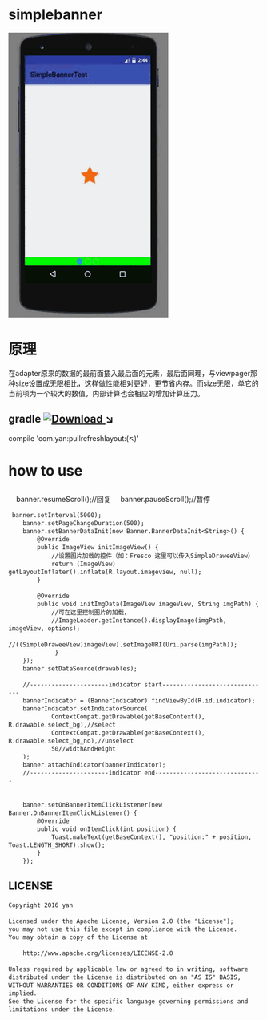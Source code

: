 # simplebanner
![GIF](GIF.gif)
# 原理
在adapter原来的数据的最前面插入最后面的元素，最后面同理，与viewpager那种size设置成无限相比，这样做性能相对更好，更节省内存。而size无限，单它的当前项为一个较大的数值，内部计算也会相应的增加计算压力。

## gradle  [ ![Download](https://api.bintray.com/packages/yan157/maven/simplebanner/images/download.svg) ](https://bintray.com/yan157/maven/simplebanner/_latestVersion) ↘
compile 'com.yan:pullrefreshlayout:(↖)'
<br/>
      
# how to use
## 

     banner.resumeScroll();//回复
     banner.pauseScroll();//暂停
     
     banner.setInterval(5000);
        banner.setPageChangeDuration(500);
        banner.setBannerDataInit(new Banner.BannerDataInit<String>() {
            @Override
            public ImageView initImageView() {
                //设置图片加载的控件（如：Fresco 这里可以传入SimpleDraweeView）
                return (ImageView) getLayoutInflater().inflate(R.layout.imageview, null);
            }

            @Override
            public void initImgData(ImageView imageView, String imgPath) {
                //可在这里控制图片的加载，
                //ImageLoader.getInstance().displayImage(imgPath, imageView, options);
                //((SimpleDraweeView)imageView).setImageURI(Uri.parse(imgPath));
                 }
        });
        banner.setDataSource(drawables);

        //----------------------indicator start------------------------------
        bannerIndicator = (BannerIndicator) findViewById(R.id.indicator);
        bannerIndicator.setIndicatorSource(
                ContextCompat.getDrawable(getBaseContext(), R.drawable.select_bg),//select
                ContextCompat.getDrawable(getBaseContext(), R.drawable.select_bg_no),//unselect
                50//widthAndHeight
        );
        banner.attachIndicator(bannerIndicator);
        //----------------------indicator end------------------------------


        banner.setOnBannerItemClickListener(new Banner.OnBannerItemClickListener() {
            @Override
            public void onItemClick(int position) {
                Toast.makeText(getBaseContext(), "position:" + position, Toast.LENGTH_SHORT).show();
            }
        });

## LICENSE

    Copyright 2016 yan

    Licensed under the Apache License, Version 2.0 (the "License");
    you may not use this file except in compliance with the License.
    You may obtain a copy of the License at

        http://www.apache.org/licenses/LICENSE-2.0

    Unless required by applicable law or agreed to in writing, software
    distributed under the License is distributed on an "AS IS" BASIS,
    WITHOUT WARRANTIES OR CONDITIONS OF ANY KIND, either express or implied.
    See the License for the specific language governing permissions and
    limitations under the License.


